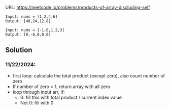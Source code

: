 URL: https://neetcode.io/problems/products-of-array-discluding-self

```angular2html
Input: nums = [1,2,4,6]
Output: [48,24,12,8]

Input: nums = [-1,0,1,2,3]
Output: [0,-6,0,0,0]
```
## Solution
### 11/22/2024:
- first loop: calculate the total product (except zero), also count number of zero
- If number of zero > 1, return array with all zero
- loop through input arr, if:
  - 0: fill this with total product / current index value
  - Not 0: fill with 0


